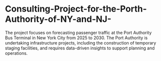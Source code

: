 # Consulting-Project-for-the-Porth-Authority-of-NY-and-NJ-
The project focuses on forecasting passenger traffic at the Port Authority Bus Terminal in New York City from 2025 to 2030. The Port Authority is undertaking infrastructure projects, including the construction of temporary staging facilities, and requires data-driven insights to support planning and operations.
